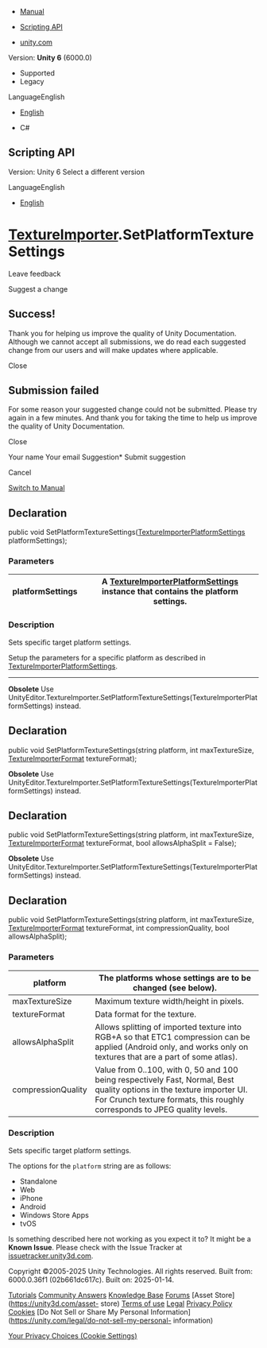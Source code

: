 [ ]()

  * [Manual](../Manual/index.html)
  * [Scripting API](../ScriptReference/index.html)

  * [unity.com](https://unity.com/)

Version: **Unity 6** (6000.0)

  * Supported
  * Legacy

LanguageEnglish

  * [English]()

  * C#

[ ](https://docs.unity3d.com)

## Scripting API

Version: Unity 6 Select a different version

LanguageEnglish

  * [English]()

#  [TextureImporter](TextureImporter.html).SetPlatformTextureSettings

Leave feedback

Suggest a change

## Success!

Thank you for helping us improve the quality of Unity Documentation. Although
we cannot accept all submissions, we do read each suggested change from our
users and will make updates where applicable.

Close

## Submission failed

For some reason your suggested change could not be submitted. Please <a>try
again</a> in a few minutes. And thank you for taking the time to help us
improve the quality of Unity Documentation.

Close

Your name Your email Suggestion* Submit suggestion

Cancel

[Switch to Manual](../Manual/class-TextureImporter.html "Go to TextureImporter
Component in the Manual")

## Declaration

public void
SetPlatformTextureSettings([TextureImporterPlatformSettings](TextureImporterPlatformSettings.html)
platformSettings);

### Parameters

platformSettings | A [TextureImporterPlatformSettings](TextureImporterPlatformSettings.html) instance that contains the platform settings.  
---|---  
  
### Description

Sets specific target platform settings.

Setup the parameters for a specific platform as described in
[TextureImporterPlatformSettings](TextureImporterPlatformSettings.html).

* * *

**Obsolete** Use
UnityEditor.TextureImporter.SetPlatformTextureSettings(TextureImporterPlatformSettings)
instead.

## Declaration

public void SetPlatformTextureSettings(string platform, int maxTextureSize,
[TextureImporterFormat](TextureImporterFormat.html) textureFormat);

**Obsolete** Use
UnityEditor.TextureImporter.SetPlatformTextureSettings(TextureImporterPlatformSettings)
instead.

## Declaration

public void SetPlatformTextureSettings(string platform, int maxTextureSize,
[TextureImporterFormat](TextureImporterFormat.html) textureFormat, bool
allowsAlphaSplit = False);

**Obsolete** Use
UnityEditor.TextureImporter.SetPlatformTextureSettings(TextureImporterPlatformSettings)
instead.

## Declaration

public void SetPlatformTextureSettings(string platform, int maxTextureSize,
[TextureImporterFormat](TextureImporterFormat.html) textureFormat, int
compressionQuality, bool allowsAlphaSplit);

### Parameters

platform | The platforms whose settings are to be changed (see below).  
---|---  
maxTextureSize | Maximum texture width/height in pixels.  
textureFormat | Data format for the texture.  
allowsAlphaSplit | Allows splitting of imported texture into RGB+A so that ETC1 compression can be applied (Android only, and works only on textures that are a part of some atlas).  
compressionQuality | Value from 0..100, with 0, 50 and 100 being respectively Fast, Normal, Best quality options in the texture importer UI. For Crunch texture formats, this roughly corresponds to JPEG quality levels.  
  
### Description

Sets specific target platform settings.

The options for the `platform` string are as follows:

  * Standalone
  * Web
  * iPhone
  * Android
  * Windows Store Apps
  * tvOS

Is something described here not working as you expect it to? It might be a
**Known Issue**. Please check with the Issue Tracker at
[issuetracker.unity3d.com](https://issuetracker.unity3d.com).

Copyright ©2005-2025 Unity Technologies. All rights reserved. Built from:
6000.0.36f1 (02b661dc617c). Built on: 2025-01-14.

[Tutorials](https://unity3d.com/learn) [Community
Answers](https://answers.unity3d.com) [Knowledge
Base](https://support.unity3d.com/hc/en-us)
[Forums](https://forum.unity3d.com) [Asset Store](https://unity3d.com/asset-
store) [Terms of use](https://docs.unity3d.com/Manual/TermsOfUse.html)
[Legal](https://unity.com/legal) [Privacy
Policy](https://unity.com/legal/privacy-policy)
[Cookies](https://unity.com/legal/cookie-policy) [Do Not Sell or Share My
Personal Information](https://unity.com/legal/do-not-sell-my-personal-
information)

[Your Privacy Choices (Cookie Settings)](javascript:void\(0\);)

